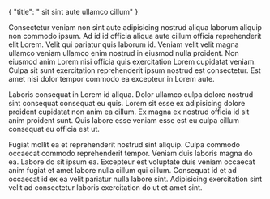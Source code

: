{
  "title": " sit sint aute ullamco cillum"
}

Consectetur veniam non sint aute adipisicing nostrud aliqua laborum aliquip non commodo ipsum. Ad id id officia aliqua aute cillum officia reprehenderit elit Lorem. Velit qui pariatur quis laborum id. Veniam velit velit magna ullamco veniam ullamco enim nostrud in eiusmod nulla proident. Non eiusmod anim Lorem nisi officia quis exercitation Lorem cupidatat veniam. Culpa sit sunt exercitation reprehenderit ipsum nostrud est consectetur. Est amet nisi dolor tempor commodo ea excepteur in Lorem aute.

Laboris consequat in Lorem id aliqua. Dolor ullamco culpa dolore nostrud sint consequat consequat eu quis. Lorem sit esse ex adipisicing dolore proident cupidatat non anim ea cillum. Ex magna ex nostrud officia id sit anim proident sunt. Quis labore esse veniam esse est eu culpa cillum consequat eu officia est ut.

Fugiat mollit ea et reprehenderit nostrud sint aliquip. Culpa commodo occaecat commodo reprehenderit tempor. Veniam duis laboris magna do ea. Labore do sit ipsum ea. Excepteur est voluptate duis veniam occaecat anim fugiat et amet labore nulla cillum qui cillum. Consequat id et ad occaecat id ex ea velit pariatur nulla labore sint. Adipisicing exercitation sint velit ad consectetur laboris exercitation do ut et amet sint.